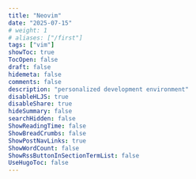 ```yaml
---
title: "Neovim"
date: "2025-07-15"
# weight: 1
# aliases: ["/first"]
tags: ["vim"]
showToc: true
TocOpen: false
draft: false
hidemeta: false
comments: false
description: "personalized development environment"
disableHLJS: true
disableShare: true
hideSummary: false
searchHidden: false
ShowReadingTime: false
ShowBreadCrumbs: false
ShowPostNavLinks: true
ShowWordCount: false
ShowRssButtonInSectionTermList: false
UseHugoToc: false
---
```

